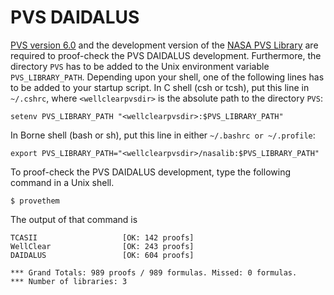 PVS DAIDALUS
==

[PVS version 6.0](http://pvs.csl.sri.com) and the development version
of the [NASA PVS Library](https://github.com/nasa/pvslib) are required
to proof-check the PVS DAIDALUS development. Furthermore, the directory
`PVS` has to be added to the Unix environment variable
`PVS_LIBRARY_PATH`.  Depending upon your shell, one of the following lines
has to be added to your startup script.  In C shell (csh or tcsh), put this line in
`~/.cshrc`, where `<wellclearpvsdir>` is the absolute path to the
directory `PVS`:

~~~
setenv PVS_LIBRARY_PATH "<wellclearpvsdir>:$PVS_LIBRARY_PATH"
~~~

In Borne shell (bash or sh), put this line in either `~/.bashrc or ~/.profile`:

~~~
export PVS_LIBRARY_PATH="<wellclearpvsdir>/nasalib:$PVS_LIBRARY_PATH"
~~~

To proof-check the PVS DAIDALUS development, type the following command in a Unix shell.

```
$ provethem 
```

The output of that command is

```
TCASII                   [OK: 142 proofs]
WellClear                [OK: 243 proofs]
DAIDALUS                 [OK: 604 proofs]

*** Grand Totals: 989 proofs / 989 formulas. Missed: 0 formulas.
*** Number of libraries: 3
```
